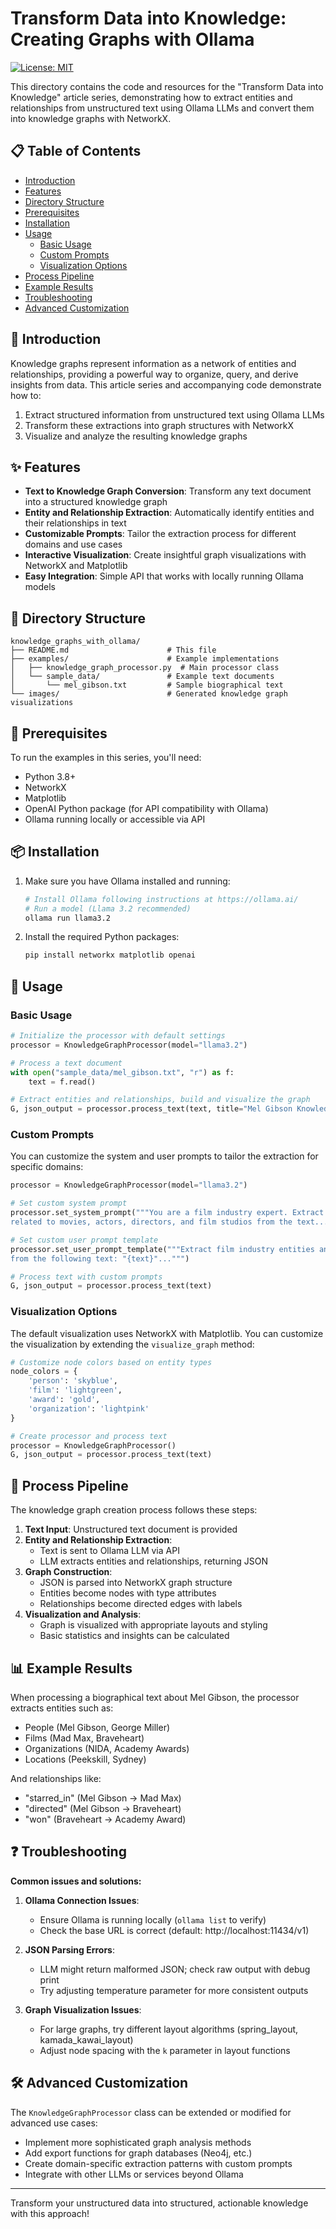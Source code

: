 # Transform Data into Knowledge: Creating Graphs with Ollama

[![License: MIT](https://img.shields.io/badge/License-MIT-yellow.svg)](https://opensource.org/licenses/MIT)

This directory contains the code and resources for the "Transform Data into Knowledge" article series, demonstrating how to extract entities and relationships from unstructured text using Ollama LLMs and convert them into knowledge graphs with NetworkX.

## 📋 Table of Contents

- [Introduction](#introduction)
- [Features](#features)
- [Directory Structure](#directory-structure)
- [Prerequisites](#prerequisites)
- [Installation](#installation)
- [Usage](#usage)
  - [Basic Usage](#basic-usage)
  - [Custom Prompts](#custom-prompts)
  - [Visualization Options](#visualization-options)
- [Process Pipeline](#process-pipeline)
- [Example Results](#example-results)
- [Troubleshooting](#troubleshooting)
- [Advanced Customization](#advanced-customization)

## 📝 Introduction

Knowledge graphs represent information as a network of entities and relationships, providing a powerful way to organize, query, and derive insights from data. This article series and accompanying code demonstrate how to:

1. Extract structured information from unstructured text using Ollama LLMs
2. Transform these extractions into graph structures with NetworkX
3. Visualize and analyze the resulting knowledge graphs

## ✨ Features

- **Text to Knowledge Graph Conversion**: Transform any text document into a structured knowledge graph
- **Entity and Relationship Extraction**: Automatically identify entities and their relationships in text
- **Customizable Prompts**: Tailor the extraction process for different domains and use cases
- **Interactive Visualization**: Create insightful graph visualizations with NetworkX and Matplotlib
- **Easy Integration**: Simple API that works with locally running Ollama models

## 📂 Directory Structure

```
knowledge_graphs_with_ollama/
├── README.md                      # This file
├── examples/                      # Example implementations
│   ├── knowledge_graph_processor.py  # Main processor class
│   └── sample_data/               # Example text documents
│       └── mel_gibson.txt         # Sample biographical text
└── images/                        # Generated knowledge graph visualizations
```

## 🔧 Prerequisites

To run the examples in this series, you'll need:

- Python 3.8+
- NetworkX
- Matplotlib
- OpenAI Python package (for API compatibility with Ollama)
- Ollama running locally or accessible via API

## 📦 Installation

1. Make sure you have Ollama installed and running:
   ```bash
   # Install Ollama following instructions at https://ollama.ai/
   # Run a model (Llama 3.2 recommended)
   ollama run llama3.2
   ```

2. Install the required Python packages:
   ```bash
   pip install networkx matplotlib openai
   ```

## 🚀 Usage

### Basic Usage

```python
# Initialize the processor with default settings
processor = KnowledgeGraphProcessor(model="llama3.2")

# Process a text document
with open("sample_data/mel_gibson.txt", "r") as f:
    text = f.read()

# Extract entities and relationships, build and visualize the graph
G, json_output = processor.process_text(text, title="Mel Gibson Knowledge Graph")
```

### Custom Prompts

You can customize the system and user prompts to tailor the extraction for specific domains:

```python
processor = KnowledgeGraphProcessor(model="llama3.2")

# Set custom system prompt
processor.set_system_prompt("""You are a film industry expert. Extract entities and relationships 
related to movies, actors, directors, and film studios from the text...""")

# Set custom user prompt template
processor.set_user_prompt_template("""Extract film industry entities and relationships 
from the following text: "{text}"...""")

# Process text with custom prompts
G, json_output = processor.process_text(text)
```

### Visualization Options

The default visualization uses NetworkX with Matplotlib. You can customize the visualization by extending the `visualize_graph` method:

```python
# Customize node colors based on entity types
node_colors = {
    'person': 'skyblue',
    'film': 'lightgreen',
    'award': 'gold',
    'organization': 'lightpink'
}

# Create processor and process text
processor = KnowledgeGraphProcessor()
G, json_output = processor.process_text(text)
```

## 🔄 Process Pipeline

The knowledge graph creation process follows these steps:

1. **Text Input**: Unstructured text document is provided
2. **Entity and Relationship Extraction**: 
   - Text is sent to Ollama LLM via API
   - LLM extracts entities and relationships, returning JSON
3. **Graph Construction**:
   - JSON is parsed into NetworkX graph structure
   - Entities become nodes with type attributes
   - Relationships become directed edges with labels
4. **Visualization and Analysis**:
   - Graph is visualized with appropriate layouts and styling
   - Basic statistics and insights can be calculated

## 📊 Example Results

When processing a biographical text about Mel Gibson, the processor extracts entities such as:
- People (Mel Gibson, George Miller)
- Films (Mad Max, Braveheart)
- Organizations (NIDA, Academy Awards)
- Locations (Peekskill, Sydney)

And relationships like:
- "starred_in" (Mel Gibson → Mad Max)
- "directed" (Mel Gibson → Braveheart)
- "won" (Braveheart → Academy Award)

## ❓ Troubleshooting

**Common issues and solutions:**

1. **Ollama Connection Issues**:
   - Ensure Ollama is running locally (`ollama list` to verify)
   - Check the base URL is correct (default: http://localhost:11434/v1)

2. **JSON Parsing Errors**:
   - LLM might return malformed JSON; check raw output with debug print
   - Try adjusting temperature parameter for more consistent outputs

3. **Graph Visualization Issues**:
   - For large graphs, try different layout algorithms (spring_layout, kamada_kawai_layout)
   - Adjust node spacing with the `k` parameter in layout functions

## 🛠️ Advanced Customization

The `KnowledgeGraphProcessor` class can be extended or modified for advanced use cases:

- Implement more sophisticated graph analysis methods
- Add export functions for graph databases (Neo4j, etc.)
- Create domain-specific extraction patterns with custom prompts
- Integrate with other LLMs or services beyond Ollama

---

Transform your unstructured data into structured, actionable knowledge with this approach!
